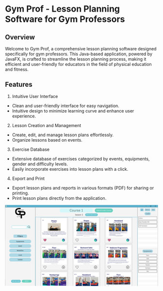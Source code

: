 # Gym Prof - Lesson Planning Software for Gym Professors
## Overview
Welcome to Gym Prof, a comprehensive lesson planning software designed specifically for gym professors. This Java-based application, powered by JavaFX, is crafted to streamline the lesson planning process, making it efficient and user-friendly for educators in the field of physical education and fitness.

## Features
1. Intuitive User Interface <br>
- Clean and user-friendly interface for easy navigation. <br>
- Intuitive design to minimize learning curve and enhance user experience.<br>
2. Lesson Creation and Management<br>
- Create, edit, and manage lesson plans effortlessly.<br>
- Organize lessons based on events.<br>
3. Exercise Database<br>
- Extensive database of exercises categorized by events, equipments, gender and difficulty levels.<br>
- Easily incorporate exercises into lesson plans with a click.<br>
4. Export and Print<br>
- Export lesson plans and reports in various formats (PDF) for sharing or printing.<br>
- Print lesson plans directly from the application.<br>
<img src="https://github.com/AugustanaCSC305Fall23/JaegerRepo/blob/main/Gym%20Prof.png?raw=true">
